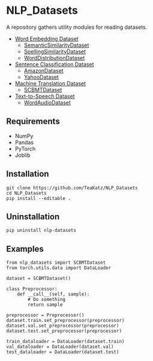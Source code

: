 # NLP_Datasets
A  repository gathers utility modules for reading datasets.
- [Word Embedding Dataset](https://github.com/TeaKatz/NLP_Datasets/tree/main/src/nlp_datasets/word_embedding)
  - [SemanticSimilarityDataset](https://github.com/TeaKatz/NLP_Datasets/tree/main/src/nlp_datasets/word_embedding#semanticsimilaritydataset)
  - [SpellingSimilarityDataset](https://github.com/TeaKatz/NLP_Datasets/tree/main/src/nlp_datasets/word_embedding#spellingsimilaritydataset)
  - [WordDistributionDataset](https://github.com/TeaKatz/NLP_Datasets/tree/main/src/nlp_datasets/word_embedding#worddistributiondataset)
- [Sentence Classification Dataset](https://github.com/TeaKatz/NLP_Datasets/tree/main/src/nlp_datasets/sentence_classification)
  - [AmazonDataset](https://github.com/TeaKatz/NLP_Datasets/tree/main/src/nlp_datasets/sentence_classification#amazondataset)
  - [YahooDataset](https://github.com/TeaKatz/NLP_Datasets/tree/main/src/nlp_datasets/sentence_classification#yahoodataset)
- [Machine Translation Dataset](https://github.com/TeaKatz/NLP_Datasets/tree/main/src/nlp_datasets/machine_translation)
  - [SCBMTDataset](https://github.com/TeaKatz/NLP_Datasets/tree/main/src/nlp_datasets/machine_translation#scbmtdataset)
- [Text-to-Speech Dataset](https://github.com/TeaKatz/NLP_Datasets/tree/main/src/nlp_datasets/text_to_speech)
  - [WordAudioDataset](https://github.com/TeaKatz/NLP_Datasets/tree/main/src/nlp_datasets/text_to_speech#wordaudiodataset)

## Requirements
- NumPy
- Pandas
- PyTorch
- Joblib

## Installation
    git clone https://github.com/TeaKatz/NLP_Datasets
    cd NLP_Datasets
    pip install --editable .

## Uninstallation
    pip uninstall nlp-datasets

## Examples
    from nlp_datasets import SCBMTDataset
    from torch.utils.data import DataLoader

    dataset = SCBMTDataset()

    class Preprocessor:
        def __call__(self, sample):
            # Do something
            return sample

    preprocessor = Preprocessor()
    dataset.train.set_preprocessor(preprocessor)
    dataset.val.set_preprocessor(preprocessor)
    dataset.test.set_preprocessor(preprocessor)

    train_dataloader = DataLoader(dataset.train)
    val_dataloader = DataLoader(dataset.val)
    test_dataloader = DataLoader(dataset.test)